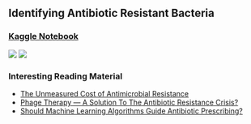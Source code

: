 ## Identifying Antibiotic Resistant Bacteria

### [Kaggle Notebook](https://www.kaggle.com/shtrausslearning/identifying-antibiotic-resistant-bacteria)
![](https://camo.githubusercontent.com/d38e6cc39779250a2835bf8ed3a72d10dbe3b05fa6527baa3f6f1e8e8bd056bf/68747470733a2f2f696d672e736869656c64732e696f2f62616467652f436f64652d507974686f6e2d696e666f726d6174696f6e616c3f7374796c653d666c6174266c6f676f3d707974686f6e266c6f676f436f6c6f723d776869746526636f6c6f723d326262633861) ![](https://badgen.net/badge/status/WIP/orange) 

### Interesting Reading Material
- [The Unmeasured Cost of Antimicrobial Resistance](https://nwheeler443.medium.com/the-unmeasured-cost-of-antibiotic-resistance-7de8dc41ea41)
- [Phage Therapy — A Solution To The Antibiotic Resistance Crisis?](https://nwheeler443.medium.com/phage-therapy-a-solution-to-the-antibiotic-resistance-crisis-e0ec34309a5)
- [Should Machine Learning Algorithms Guide Antibiotic Prescribing?](https://towardsdatascience.com/should-machine-learning-algorithms-guide-antibiotic-prescribing-f74753e28472)

